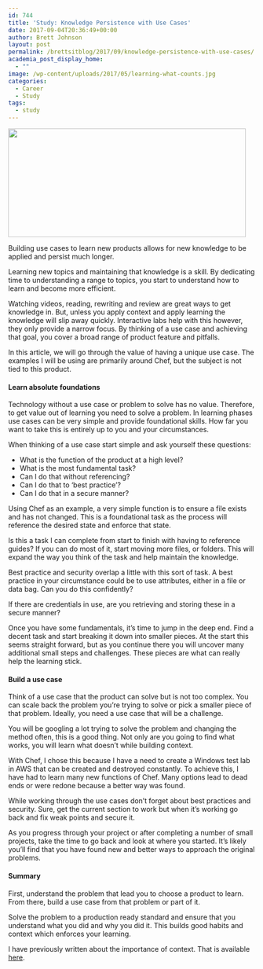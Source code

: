 ```yaml
---
id: 744
title: 'Study: Knowledge Persistence with Use Cases'
date: 2017-09-04T20:36:49+00:00
author: Brett Johnson
layout: post
permalink: /brettsitblog/2017/09/knowledge-persistence-with-use-cases/
academia_post_display_home:
  - ""
image: /wp-content/uploads/2017/05/learning-what-counts.jpg
categories:
  - Career
  - Study
tags:
  - study
---
```


<img class="alignnone wp-image-745" title="Use Cases" src="https://sdbrett.com/assets/images/2017/05/learning-what-counts-300x137.jpg" alt="" width="484" height="221" srcset="https://sdbrett.com/assets/images2017/05/learning-what-counts-300x137.jpg 300w, https://sdbrett.com/assets/images2017/05/learning-what-counts-768x350.jpg 768w, https://sdbrett.com/assets/images2017/05/learning-what-counts-1024x467.jpg 1024w, https://sdbrett.com/assets/images2017/05/learning-what-counts-260x119.jpg 260w, https://sdbrett.com/assets/images2017/05/learning-what-counts.jpg 1600w" sizes="(max-width: 484px) 100vw, 484px" />


Building use cases to learn new products allows for new knowledge to be applied and persist much longer.

Learning new topics and maintaining that knowledge is a skill. By dedicating time to understanding a range to topics, you start to understand how to learn and become more efficient.

Watching videos, reading, rewriting and review are great ways to get knowledge in. But, unless you apply context and apply learning the knowledge will slip away quickly. Interactive labs help with this however, they only provide a narrow focus. By thinking of a use case and achieving that goal, you cover a broad range of product feature and pitfalls.

In this article, we will go through the value of having a unique use case. The examples I will be using are primarily around Chef, but the subject is not tied to this product.

#### Learn absolute foundations

Technology without a use case or problem to solve has no value. Therefore, to get value out of learning you need to solve a problem. In learning phases use cases can be very simple and provide foundational skills. How far you want to take this is entirely up to you and your circumstances.

When thinking of a use case start simple and ask yourself these questions:

  * What is the function of the product at a high level?
  * What is the most fundamental task?
  * Can I do that without referencing?
  * Can I do that to &#8216;best practice&#8217;?
  * Can I do that in a secure manner?

Using Chef as an example, a very simple function is to ensure a file exists and has not changed. This is a foundational task as the process will reference the desired state and enforce that state.

Is this a task I can complete from start to finish with having to reference guides? If you can do most of it, start moving more files, or folders. This will expand the way you think of the task and help maintain the knowledge.

Best practice and security overlap a little with this sort of task. A best practice in your circumstance could be to use attributes, either in a file or data bag. Can you do this confidently?

If there are credentials in use, are you retrieving and storing these in a secure manner?

Once you have some fundamentals, it&#8217;s time to jump in the deep end. Find a decent task and start breaking it down into smaller pieces. At the start this seems straight forward, but as you continue there you will uncover many additional small steps and challenges. These pieces are what can really help the learning stick.

#### Build a use case

Think of a use case that the product can solve but is not too complex. You can scale back the problem you&#8217;re trying to solve or pick a smaller piece of that problem. Ideally, you need a use case that will be a challenge.

You will be googling a lot trying to solve the problem and changing the method often, this is a good thing. Not only are you going to find what works, you will learn what doesn&#8217;t while building context.

With Chef, I chose this because I have a need to create a Windows test lab in AWS that can be created and destroyed constantly. To achieve this, I have had to learn many new functions of Chef. Many options lead to dead ends or were redone because a better way was found.

While working through the use cases don&#8217;t forget about best practices and security. Sure, get the current section to work but when it&#8217;s working go back and fix weak points and secure it.

As you progress through your project or after completing a number of small projects, take the time to go back and look at where you started. It&#8217;s likely you&#8217;ll find that you have found new and better ways to approach the original problems.

#### Summary

First, understand the problem that lead you to choose a product to learn. From there, build a use case from that problem or part of it.

Solve the problem to a production ready standard and ensure that you understand what you did and why you did it. This builds good habits and context which enforces your learning.

I have previously written about the importance of context. That is available [here](https://sdbrett.com/brettsitblog/2016/11/career-learning-new-skills/).